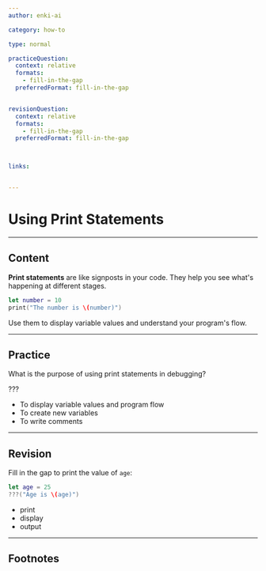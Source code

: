 ```yaml
---
author: enki-ai

category: how-to

type: normal

practiceQuestion:
  context: relative
  formats:
    - fill-in-the-gap
  preferredFormat: fill-in-the-gap


revisionQuestion:
  context: relative
  formats:
    - fill-in-the-gap
  preferredFormat: fill-in-the-gap



links:


---
```


# Using Print Statements

---
## Content

**Print statements** are like signposts in your code. They help you see what's happening at different stages.

```swift
let number = 10
print("The number is \(number)")
```

Use them to display variable values and understand your program's flow.


---
## Practice

What is the purpose of using print statements in debugging?

???

- To display variable values and program flow
- To create new variables
- To write comments


---
## Revision

Fill in the gap to print the value of `age`:

```swift
let age = 25
???("Age is \(age)")
```

- print
- display
- output


---
## Footnotes


